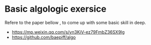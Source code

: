 # Basic algologic exersice

Refere to the paper bellow , to come up with some basic skill in deep.

- https://mp.weixin.qq.com/s/vn3KiV-ez79FmbZ36SX9lg
- https://github.com/baepiff/algo